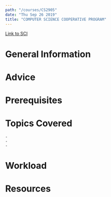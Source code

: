 ```yaml
---
path: "/courses/CS2905"
date: "Thu Sep 26 2019"
title: "COMPUTER SCIENCE COOPERATIVE PROGRAM"
---
```

[Link to SCI]("http://courses.sci.pitt.edu/courses/courses/view/CS-2905")

# General Information

# Advice


# Prerequisites
<!-- PREREQ_REPLACEMENT (Do not remove) -->

<!-- END PREREQ_REPLACEMENT (Do not remove) -->
# Topics Covered
	- 
	-
	-
# Workload

<!-- TESTIMONIALS
# Testimonials
This gets replaced with Gatsby, its
data comes from Google Sheets for easier
editing!
-->

# Resources
